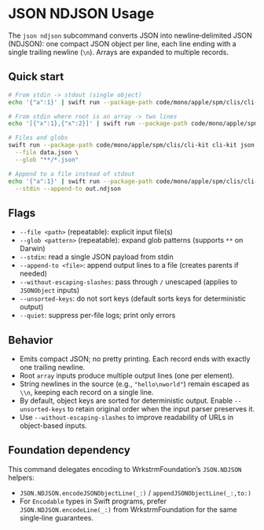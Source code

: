 # JSON NDJSON Usage

The `json ndjson` subcommand converts JSON into newline‑delimited JSON (NDJSON): one compact JSON
object per line, each line ending with a single trailing newline (`\n`). Arrays are expanded to
multiple records.

## Quick start

```bash
# From stdin -> stdout (single object)
echo '{"a":1}' | swift run --package-path code/mono/apple/spm/clis/cli-kit cli-kit json ndjson --stdin

# From stdin where root is an array -> two lines
echo '[{"x":1},{"x":2}]' | swift run --package-path code/mono/apple/spm/clis/cli-kit cli-kit json ndjson --stdin

# Files and globs
swift run --package-path code/mono/apple/spm/clis/cli-kit cli-kit json ndjson \
  --file data.json \
  --glob "**/*.json"

# Append to a file instead of stdout
echo '{"a":1}' | swift run --package-path code/mono/apple/spm/clis/cli-kit cli-kit json ndjson \
  --stdin --append-to out.ndjson
```

## Flags

- `--file <path>` (repeatable): explicit input file(s)
- `--glob <pattern>` (repeatable): expand glob patterns (supports `**` on Darwin)
- `--stdin`: read a single JSON payload from stdin
- `--append-to <file>`: append output lines to a file (creates parents if needed)
- `--without-escaping-slashes`: pass through `/` unescaped (applies to `JSONObject` inputs)
- `--unsorted-keys`: do not sort keys (default sorts keys for deterministic output)
- `--quiet`: suppress per-file logs; print only errors

## Behavior

- Emits compact JSON; no pretty printing. Each record ends with exactly one trailing newline.
- Root `array` inputs produce multiple output lines (one per element).
- String newlines in the source (e.g., `"hello\nworld"`) remain escaped as `\\n`, keeping each
  record on a single line.
- By default, object keys are sorted for deterministic output. Enable `--unsorted-keys` to retain
  original order when the input parser preserves it.
- Use `--without-escaping-slashes` to improve readability of URLs in object-based inputs.

## Foundation dependency

This command delegates encoding to WrkstrmFoundation’s `JSON.NDJSON` helpers:

- `JSON.NDJSON.encodeJSONObjectLine(_:)` / `appendJSONObjectLine(_:,to:)`
- For `Encodable` types in Swift programs, prefer `JSON.NDJSON.encodeLine(_:)` from
  WrkstrmFoundation for the same single‑line guarantees.

